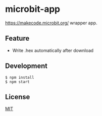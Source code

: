 # microbit-app

https://makecode.microbit.org/ wrapper app.

## Feature
- Write .hex automatically after download

## Development
```
$ npm install
$ npm start
```


## License

[MIT](LICENSE.md)

